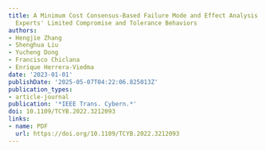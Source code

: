 ```yaml
---
title: A Minimum Cost Consensus-Based Failure Mode and Effect Analysis Framework Considering
  Experts' Limited Compromise and Tolerance Behaviors
authors:
- Hengjie Zhang
- Shenghua Liu
- Yucheng Dong
- Francisco Chiclana
- Enrique Herrera-Viedma
date: '2023-01-01'
publishDate: '2025-05-07T04:22:06.825013Z'
publication_types:
- article-journal
publication: '*IEEE Trans. Cybern.*'
doi: 10.1109/TCYB.2022.3212093
links:
- name: PDF
  url: https://doi.org/10.1109/TCYB.2022.3212093
---
```

